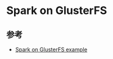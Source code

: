 # Spark on GlusterFS

## 参考

* [Spark on GlusterFS example](https://github.com/kubernetes/examples/tree/master/staging/spark/spark-gluster)